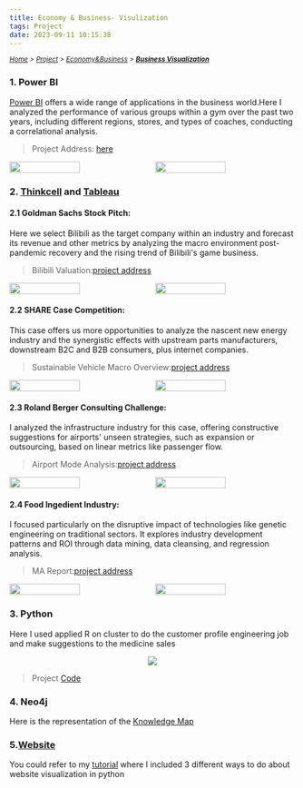 ```yaml
---
title: Economy & Business- Visulization
tags: Project 
date: 2023-09-11 10:15:38
---
```

*<small>[Home](/About/index.html) > [Project](/tags/Project/index.html) > [Economy&Business](/2023/09/11/Project/Economy/Economy/index.html) > **[Business Visualization](/2023/09/11/Project/Economy/Business-Visualization/Business-Visualization/index.html)</small>***
<style>
.image-container {
        display: flex;
        justify-content: space-between; /* 让图片均匀分布在一行中 */
        position: relative;
        hover ~ img {
        filter: blur(100000px); /* 鼠标碰到按钮后，图片变模糊 */
        }
    }
</style>

<h3 id="power-bi-section">1. Power BI</h3>

[Power BI](https://www.microsoft.com/en-us/power-platform/products/power-bi/) offers a wide range of applications in the business world.Here I analyzed the performance of various groups within a gym over the past two years, including different regions, stores, and types of coaches, conducting a correlational analysis.
> Project Address: [here](/zip/Business-Visualization-Case.pbix)


<div style="display: flex; justify-content: center;">
    <img src="https://s2.loli.net/2024/01/05/Vu9eGUZYsjSXn1E.png" style="width: 50%; height: auto; margin-right: 10px;">
    <img src="https://s2.loli.net/2024/01/05/igIpwYW7R9EXqHO.png" style="width: 50%; height: auto;">
</div>

### 2. [Thinkcell](https://www.think-cell.com/en) and [Tableau](https://www.tableau.com/en-gb)

<h4 id="tableau-section">2.1 Goldman Sachs Stock Pitch:</h4> 
Here we select Bilibili as the target company within an industry and forecast its revenue and other metrics by analyzing the macro environment post-pandemic recovery and the rising trend of Bilibili's game business.

> Bilibili Valuation:[project address](/pdf/Group6_BILI_Stock_Pitch.pdf)

<div style="display: flex; justify-content: center;">
    <img src="https://s2.loli.net/2024/01/05/cYTeUGmha5yONR7.png" style="width: 50%; height: auto; margin-right: 10px;">
    <img src="https://s2.loli.net/2024/01/05/grAUdcLNnChQkJf.png" style="width: 50%; height: auto;">
</div>

#### 2.2 SHARE Case Competition:
This case offers us more opportunities to analyze the nascent new energy industry and the synergistic effects with upstream parts manufacturers, downstream B2C and B2B consumers, plus internet companies.
> Sustainable Vehicle Macro Overview:[project address](/zip/ShARE-Sustainable-vehicle-development.pdf)

<div style="display: flex; justify-content: center;">
    <img src="https://s2.loli.net/2024/01/05/Xc9m7HNvzpPZ4h2.png" style="width: 50%; height: auto; margin-right: 10px;">
    <img src="https://s2.loli.net/2024/01/05/oxBV7ZkjNPuDzG3.png" style="width: 50%; height: auto;">
</div>
 
<h4 id="thinkcell-section">2.3 Roland Berger Consulting Challenge:</h4> 
I analyzed the infrastructure industry for this case, offering constructive suggestions for airports' unseen strategies, such as expansion or outsourcing, based on linear metrics like passenger flow.

> Airport Mode Analysis:[project address](/zip/Airport-Planning-Roland-Berger-Challenge.pdf)

<div style="display: flex; justify-content: center;">
    <img src="https://s2.loli.net/2024/01/05/QPy4bhzenGOaVsE.png" style="width: 50%; height: auto; margin-right: 10px;">
    <img src="https://s2.loli.net/2024/01/05/Ng1PesoS7zwmFBD.png" style="width: 50%; height: auto;">
</div>

#### 2.4 Food Ingedient Industry:
I focused particularly on the disruptive impact of technologies like genetic engineering on traditional sectors. It explores industry development patterns and ROI through data mining, data cleansing, and regression analysis.
> MA Report:[project address](/zip/Food-Ingredient-MA-targeted-Report.pdf)

<div style="display: flex; justify-content: center;">
    <img src="https://s2.loli.net/2024/01/05/ohsc5bfn3BQCySX.png" style="width: 50%; height: auto; margin-right: 10px;">
    <img src="https://s2.loli.net/2024/01/05/w9lSQCxdGRfvhN4.png" style="width: 50%; height: auto;">
</div>

### 3. Python
Here I used applied R on cluster to do the customer profile engineering job and make suggestions to the medicine sales
<div style="display: flex; justify-content: center; align-items: center;">
    <img src="https://s2.loli.net/2024/01/07/hTAWm43S7daYowL.jpg" style="max-width: 50%; height: auto;">
</div>

> Project [Code](https://drive.google.com/file/d/113H0X4zxGXa93fTv2rb60Ar2lkD9SN-s/view?usp=sharing)

### 4. Neo4j
Here is the representation of the [Knowledge Map](/2023/09/11/Project/Economy/Business-Visualization/Knowledge-Map/index.html)

### 5.[Website](https://www.founderjar.com/best-data-visualization-tools/)
You could refer to my [tutorial](/2023/09/11/Interview/CS-Tutorial/index.html) where I included 3 different ways to do about website visualization in python 



<!DOCTYPE html>
<html lang="en">
<head>
    <meta charset="UTF-8">
    <meta name="viewport" content="width=device-width, initial-scale=1.0">
    <title>Network Graph</title>
    <style>
        .link {
            stroke-width: 2px;
            /* stroke-dasharray: 5, 5; removed dashed line style */
        }
        .link.management { stroke: #7DC69B; }
        .node text {
            pointer-events: none;
            font: 12px sans-serif;
        }
        svg {
            display: block;
            margin: auto; /* Center the SVG */
            border: 1px solid #ccc; /* Optional: Add a border for debugging */
        }
    </style>
</head>
<body>
    <script src="https://d3js.org/d3.v6.min.js"></script>
    <script>
        // Set the dimensions of the SVG canvas
        const width = 1200; // Increased width
        const height = 850; // Increased height
        const data = [
     {
          "subject": "Pan Gang",
          "relation": "management",
          "object": "Inner Mongolia Yili Industrial Group Co., Ltd.",
          "identity": "Legal Representative, Beneficial Owner, Chairman, Executive Director, President"
     },
     {
          "subject": "Zhao Chengxia",
          "relation": "management",
          "object": "Inner Mongolia Yili Industrial Group Co., Ltd.",
          "identity": "Executive Director, President, Chief Financial Officer"
     },
     {
          "subject": "Wang Xiaogang",
          "relation": "management",
          "object": "Inner Mongolia Yili Industrial Group Co., Ltd.",
          "identity": "Executive Director, President"
     },
     {
          "subject": "Lu Gang",
          "relation": "management",
          "object": "Inner Mongolia Yili Industrial Group Co., Ltd.",
          "identity": "Director"
     },
     {
          "subject": "Chaolu",
          "relation": "management",
          "object": "Inner Mongolia Yili Industrial Group Co., Ltd.",
          "identity": "Director"
     },
     {
          "subject": "Wang Yanfang",
          "relation": "management",
          "object": "Inner Mongolia Yili Industrial Group Co., Ltd.",
          "identity": "Employee Director"
     },
     {
          "subject": "Zhao Ying",
          "relation": "management",
          "object": "Inner Mongolia Yili Industrial Group Co., Ltd.",
          "identity": "Employee Director"
     },
     {
          "subject": "Cai Yuanming",
          "relation": "management",
          "object": "Inner Mongolia Yili Industrial Group Co., Ltd.",
          "identity": "Independent Director"
     },
     {
          "subject": "Shi Fang",
          "relation": "management",
          "object": "Inner Mongolia Yili Industrial Group Co., Ltd.",
          "identity": "Independent Director"
     },
     {
          "subject": "Ji Shao",
          "relation": "management",
          "object": "Inner Mongolia Yili Industrial Group Co., Ltd.",
          "identity": "Independent Director"
     },
     {
          "subject": "Chen Lang",
          "relation": "management",
          "object": "Inner Mongolia Mengniu Dairy (Group) Co., Ltd.",
          "identity": "Beneficial Owner, Chairman"
     },
     {
          "subject": "Lu Minfang",
          "relation": "management",
          "object": "Inner Mongolia Mengniu Dairy (Group) Co., Ltd.",
          "identity": "Legal Representative, General Manager, Director"
     },
     {
          "subject": "Zhang Ping",
          "relation": "management",
          "object": "Inner Mongolia Mengniu Dairy (Group) Co., Ltd.",
          "identity": "Director"
     },
     {
          "subject": "Wen Yongping",
          "relation": "management",
          "object": "Inner Mongolia Mengniu Dairy (Group) Co., Ltd.",
          "identity": "Director"
     },
     {
          "subject": "Wang Yan",
          "relation": "management",
          "object": "Inner Mongolia Mengniu Dairy (Group) Co., Ltd.",
          "identity": "Director"
     },
     {
          "subject": "Guo Lidong",
          "relation": "management",
          "object": "Inner Mongolia Mengniu Dairy (Group) Co., Ltd.",
          "identity": "Chairman of the Supervisory Board"
     },
     {
          "subject": "Liu Enduo",
          "relation": "management",
          "object": "Inner Mongolia Mengniu Dairy (Group) Co., Ltd.",
          "identity": "Supervisor"
     },
     {
          "subject": "Li Xiuli",
          "relation": "management",
          "object": "Inner Mongolia Mengniu Dairy (Group) Co., Ltd.",
          "identity": "Supervisor"
     },
     {
          "subject": "Huang Liming",
          "relation": "management",
          "object": "Bright Dairy & Food Co., Ltd.",
          "identity": "Legal Representative, Beneficial Owner"
     },
     {
          "subject": "Ben Min",
          "relation": "management",
          "object": "Bright Dairy & Food Co., Ltd.",
          "identity": "Director, General Manager"
     },
     {
          "subject": "Lu Qikai",
          "relation": "management",
          "object": "Bright Dairy & Food Co., Ltd.",
          "identity": "Director"
     },
     {
          "subject": "Xu Meihua",
          "relation": "management",
          "object": "Bright Dairy & Food Co., Ltd.",
          "identity": "Employee Director"
     },
     {
          "subject": "Mao Huigang",
          "relation": "management",
          "object": "Bright Dairy & Food Co., Ltd.",
          "identity": "Independent Director"
     },
     {
          "subject": "Gao Li",
          "relation": "management",
          "object": "Bright Dairy & Food Co., Ltd.",
          "identity": "Independent Director"
     },
     {
          "subject": "Zhao Ziye",
          "relation": "management",
          "object": "Bright Dairy & Food Co., Ltd.",
          "identity": "Independent Director"
     },
     {
          "subject": "Zhou Wen",
          "relation": "management",
          "object": "Bright Dairy & Food Co., Ltd.",
          "identity": "Supervisor"
     },
     {
          "subject": "Gao Dandan",
          "relation": "management",
          "object": "Bright Dairy & Food Co., Ltd.",
          "identity": "Employee Supervisor"
     }
];
        const colorMap = {
            "Pan Gang": "#F2A1A7",
            "Zhao Chengxia": "#7DC69B",
            "Wang Xiaogang": "#9BD7F3",
            "Lu Gang": "#FBDDDD",
            "Chaolu": "#FCE6CF",
            "Wang Yanfang": "#D5EAD9",
            "Zhao Ying": "#D8EEFB",
            "Cai Yuanming": "#DCD7EB",
            "Shi Fang": "#F2A1A7",
            "Ji Shao": "#7DC69B",
            "Chen Lang": "#9BD7F3",
            "Lu Minfang": "#FBDDDD",
            "Zhang Ping": "#FCE6CF",
            "Wen Yongping": "#D5EAD9",
            "Wang Yan": "#D8EEFB",
            "Guo Lidong": "#DCD7EB",
            "Liu Enduo": "#F2A1A7",
            "Li Xiuli": "#7DC69B",
            "Huang Liming": "#9BD7F3",
            "Ben Min": "#FBDDDD",
            "Lu Qikai": "#FCE6CF",
            "Xu Meihua": "#D5EAD9",
            "Mao Huigang": "#D8EEFB",
            "Gao Li": "#DCD7EB",
            "Zhao Ziye": "#F2A1A7",
            "Zhou Wen": "#7DC69B",
            "Gao Dandan": "#9BD7F3",
            "Inner Mongolia Yili Industrial Group Co., Ltd.": "#D8EEFB",
            "Inner Mongolia Mengniu Dairy (Group) Co., Ltd.": "#D8EEFB",
            "Bright Dairy & Food Co., Ltd.": "#D8EEFB"
        };
        // Create SVG element
        const svg = d3.select("body").append("svg")
            .attr("width", width)
            .attr("height", height);
        // Add title
svg.append("text")
    .attr("x", width / 2)
    .attr("y", 40)
    .attr("text-anchor", "middle")
    .style("font-size", "24px")
    .style("font-weight", "bold")
    .text("Knowledge Map of Dairy Management Relationships");
        // Create force simulation
        const simulation = d3.forceSimulation()
            .force("link", d3.forceLink().id(d => d.id).distance(400)) // Adjust the distance between nodes
            .force("charge", d3.forceManyBody().strength(-100)) // Adjust the repulsion force between nodes
            .force("center", d3.forceCenter(width / 2, height / 2)) // Set the center position
            .force("y", d3.forceY(height / 2).strength(0.001)); // Increase the force in the y-axis direction
        // Parse data and construct nodes and links
        const nodes = [];
        const links = [];
        data.forEach(d => {
            links.push({
                source: d.subject,
                target: d.object,
                type: d.relation
            });
            if (!nodes.find(n => n.id === d.subject)) {
                nodes.push({ id: d.subject });
            }
            if (!nodes.find(n => n.id === d.object)) {
                nodes.push({ id: d.object });
            }
        });
        // Add links (lines)
        const link = svg.append("g")
            .attr("class", "links")
            .selectAll("line")
            .data(links)
            .enter().append("line")
            .attr("class", d => "link " + d.type)
            .style("stroke", d => d.type === "management" ? "#7DC69B" : "#999");
        // Add nodes (circles)
        const node = svg.append("g")
            .attr("class", "nodes")
            .selectAll("g")
            .data(nodes)
            .enter().append("g");
        node.append("circle")
            .attr("r", 10) // Increase the radius of the nodes
            .attr("fill", d => colorMap[d.id] || "#D8EEFB"); // Use color mapping
        node.append("text")
            .attr("x", 12) // Increase the offset of the text
            .attr("y", 4)
            .text(d => d.id);
        // Set the nodes and links for the force simulation
        simulation
            .nodes(nodes)
            .on("tick", ticked);
        simulation.force("link")
            .links(links);
        // Update the positions of the nodes and links on each iteration of the force simulation
        function ticked() {
            link
                .attr("x1", d => d.source.x)
                .attr("y1", d => d.source.y)
                .attr("x2", d => d.target.x)
                .attr("y2", d => d.target.y);
            node
                .attr("transform", d => `translate(${d.x},${d.y})`);
        }
        // Mouse events
        node.on("mouseover", function(event, d) {
            link
                .transition()
                .duration(300)
                .style("stroke-opacity", l => l.source.id === d.id || l.target.id === d.id ? 1 : 0.1)
                .style("stroke-width", l => l.source.id === d.id || l.target.id === d.id ? 4 : 2); // Thicken the links
            node
                .transition()
                .duration(300)
                .attr("transform", function(o) {
                    if (o.id === d.id || links.find(l => (l.source.id === d.id && l.target.id === o.id) || (l.target.id === d.id && l.source.id === o.id))) {
                        return `translate(${o.x},${o.y}) scale(1.2)`;
                    } else {
                        return `translate(${o.x},${o.y})`;
                    }
                });
        }).on("mouseout", function() {
            link
                .transition()
                .duration(300)
                .style("stroke-opacity", 1)
                .style("stroke-width", 2); // Restore the link width
            node
                .transition()
                .duration(300)
                .attr("transform", d => `translate(${d.x},${d.y}) scale(1)`);
        });
    </script>
</body>
</html>
